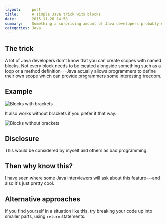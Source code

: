 ```yaml
---
layout:     post
title:      A simple Java trick with blocks
date:       2015-11-28 14:58
summary:    Something a surprising amount of Java developers probably don't know
categories: Java
---
```


## The trick
A lot of Java developers don't know that you can create scopes with named blocks. Not every block needs to be created alongside something such as a loop or a method definition---Java actually allows programmers to define their own scope which can provide programmers some interesting freedom.

## Example
![Blocks with brackets](http://i.imgur.com/5Osf5R2.png)

It also works without brackets if you prefer it that way.

![Blocks without brackets](http://i.imgur.com/vv1WpCG.png)

## Disclosure
This would be considered by myself and others as bad programming.

## Then why know this?
I have seen where some Java interviewers will ask about this feature---and also it's just pretty cool.

## Alternative approaches
If you find yourself in a situation like this, try breaking your code up into smaller parts, using `return` statements.
